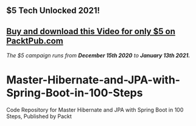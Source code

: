 ## $5 Tech Unlocked 2021!
[Buy and download this Video for only $5 on PacktPub.com](https://www.packtpub.com/product/master-hibernate-and-jpa-with-spring-boot-in-100-steps-video/9781788995320)
-----
*The $5 campaign         runs from __December 15th 2020__ to __January 13th 2021.__*

# Master-Hibernate-and-JPA-with-Spring-Boot-in-100-Steps
Code Repository for Master Hibernate and JPA with Spring Boot in 100 Steps, Published by Packt
